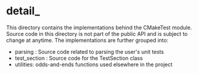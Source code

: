 detail_
=======

This directory contains the implementations behind the CMakeTest module. Source
code in this directory is not part of the public API and is subject to change at
anytime.  The implementations are further grouped into:

- parsing : Source code related to parsing the user's unit tests
- test_section : Source code for the TestSection class
- utilities: odds-and-ends functions used elsewhere in the project
